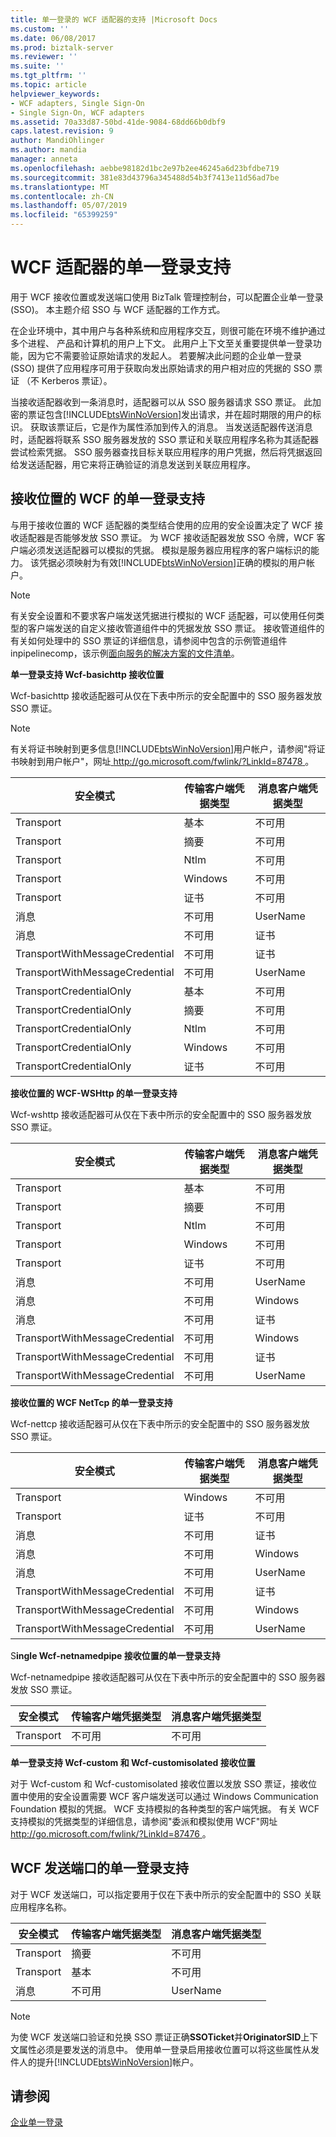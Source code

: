```yaml
---
title: 单一登录的 WCF 适配器的支持 |Microsoft Docs
ms.custom: ''
ms.date: 06/08/2017
ms.prod: biztalk-server
ms.reviewer: ''
ms.suite: ''
ms.tgt_pltfrm: ''
ms.topic: article
helpviewer_keywords:
- WCF adapters, Single Sign-On
- Single Sign-On, WCF adapters
ms.assetid: 70a33d87-50bd-41de-9084-68dd66b0dbf9
caps.latest.revision: 9
author: MandiOhlinger
ms.author: mandia
manager: anneta
ms.openlocfilehash: aebbe98182d1bc2e97b2ee46245a6d23bfdbe719
ms.sourcegitcommit: 381e83d43796a345488d54b3f7413e11d56ad7be
ms.translationtype: MT
ms.contentlocale: zh-CN
ms.lasthandoff: 05/07/2019
ms.locfileid: "65399259"
---
```

# <a name="single-sign-on-support-for-the-wcf-adapters"></a>WCF 适配器的单一登录支持
用于 WCF 接收位置或发送端口使用 BizTalk 管理控制台，可以配置企业单一登录 (SSO)。 本主题介绍 SSO 与 WCF 适配器的工作方式。  
  
 在企业环境中，其中用户与各种系统和应用程序交互，则很可能在环境不维护通过多个进程、 产品和计算机的用户上下文。 此用户上下文至关重要提供单一登录功能，因为它不需要验证原始请求的发起人。 若要解决此问题的企业单一登录 (SSO) 提供了应用程序可用于获取向发出原始请求的用户相对应的凭据的 SSO 票证 （不 Kerberos 票证）。  
  
 当接收适配器收到一条消息时，适配器可以从 SSO 服务器请求 SSO 票证。 此加密的票证包含[!INCLUDE[btsWinNoVersion](../includes/btswinnoversion-md.md)]发出请求，并在超时期限的用户的标识。 获取该票证后，它是作为属性添加到传入的消息。 当发送适配器传送消息时，适配器将联系 SSO 服务器发放的 SSO 票证和关联应用程序名称为其适配器尝试检索凭据。 SSO 服务器查找目标关联应用程序的用户凭据，然后将凭据返回给发送适配器，用它来将正确验证的消息发送到关联应用程序。  
  
## <a name="single-sign-on-support-for-the-wcf-receive-locations"></a>接收位置的 WCF 的单一登录支持  
 与用于接收位置的 WCF 适配器的类型结合使用的应用的安全设置决定了 WCF 接收适配器是否能够发放 SSO 票证。 为 WCF 接收适配器发放 SSO 令牌，WCF 客户端必须发送适配器可以模拟的凭据。 模拟是服务器应用程序的客户端标识的能力。 该凭据必须映射为有效[!INCLUDE[btsWinNoVersion](../includes/btswinnoversion-md.md)]正确的模拟的用户帐户。  
  
> [!NOTE]
>  有关安全设置和不要求客户端发送凭据进行模拟的 WCF 适配器，可以使用任何类型的客户端发送的自定义接收管道组件中的凭据发放 SSO 票证。 接收管道组件的有关如何处理中的 SSO 票证的详细信息，请参阅中包含的示例管道组件 inpipelinecomp，该示例[面向服务的解决方案的文件清单](../core/file-inventory-for-the-service-oriented-solution.md)。  
  
 **单一登录支持 Wcf-basichttp 接收位置**  
  
 Wcf-basichttp 接收适配器可从仅在下表中所示的安全配置中的 SSO 服务器发放 SSO 票证。  
  
> [!NOTE]
>  有关将证书映射到更多信息[!INCLUDE[btsWinNoVersion](../includes/btswinnoversion-md.md)]用户帐户，请参阅"将证书映射到用户帐户"，网址[ http://go.microsoft.com/fwlink/?LinkId=87478 ](http://go.microsoft.com/fwlink/?LinkId=87478)。  
  
|安全模式|传输客户端凭据类型|消息客户端凭据类型|  
|-------------------|--------------------------------------|------------------------------------|  
|Transport|基本|不可用|  
|Transport|摘要|不可用|  
|Transport|Ntlm|不可用|  
|Transport|Windows|不可用|  
|Transport|证书|不可用|  
|消息|不可用|UserName|  
|消息|不可用|证书|  
|TransportWithMessageCredential|不可用|证书|  
|TransportWithMessageCredential|不可用|UserName|  
|TransportCredentialOnly|基本|不可用|  
|TransportCredentialOnly|摘要|不可用|  
|TransportCredentialOnly|Ntlm|不可用|  
|TransportCredentialOnly|Windows|不可用|  
|TransportCredentialOnly|证书|不可用|  
  
 **接收位置的 WCF-WSHttp 的单一登录支持**  
  
 Wcf-wshttp 接收适配器可从仅在下表中所示的安全配置中的 SSO 服务器发放 SSO 票证。  
  
|安全模式|传输客户端凭据类型|消息客户端凭据类型|  
|-------------------|--------------------------------------|------------------------------------|  
|Transport|基本|不可用|  
|Transport|摘要|不可用|  
|Transport|Ntlm|不可用|  
|Transport|Windows|不可用|  
|Transport|证书|不可用|  
|消息|不可用|UserName|  
|消息|不可用|Windows|  
|消息|不可用|证书|  
|TransportWithMessageCredential|不可用|Windows|  
|TransportWithMessageCredential|不可用|证书|  
|TransportWithMessageCredential|不可用|UserName|  
  
 **接收位置的 WCF NetTcp 的单一登录支持**  
  
 Wcf-nettcp 接收适配器可从仅在下表中所示的安全配置中的 SSO 服务器发放 SSO 票证。  
  
|安全模式|传输客户端凭据类型|消息客户端凭据类型|  
|-------------------|--------------------------------------|------------------------------------|  
|Transport|Windows|不可用|  
|Transport|证书|不可用|  
|消息|不可用|证书|  
|消息|不可用|Windows|  
|消息|不可用|UserName|  
|TransportWithMessageCredential|不可用|证书|  
|TransportWithMessageCredential|不可用|Windows|  
|TransportWithMessageCredential|不可用|UserName|  
  
 S**ingle Wcf-netnamedpipe 接收位置的单一登录支持**  
  
 Wcf-netnamedpipe 接收适配器可从仅在下表中所示的安全配置中的 SSO 服务器发放 SSO 票证。  
  
|安全模式|传输客户端凭据类型|消息客户端凭据类型|  
|-------------------|--------------------------------------|------------------------------------|  
|Transport|不可用|不可用|  
  
 **单一登录支持 Wcf-custom 和 Wcf-customisolated 接收位置**  
  
 对于 Wcf-custom 和 Wcf-customisolated 接收位置以发放 SSO 票证，接收位置中使用的安全设置需要 WCF 客户端发送可以通过 Windows Communication Foundation 模拟的凭据。 WCF 支持模拟的各种类型的客户端凭据。 有关 WCF 支持模拟的凭据类型的详细信息，请参阅"委派和模拟使用 WCF"网址[ http://go.microsoft.com/fwlink/?LinkId=87476 ](http://go.microsoft.com/fwlink/?LinkId=87476)。  
  
## <a name="single-sign-on-support-for-the-wcf-send-ports"></a>WCF 发送端口的单一登录支持  
 对于 WCF 发送端口，可以指定要用于仅在下表中所示的安全配置中的 SSO 关联应用程序名称。  
  
|安全模式|传输客户端凭据类型|消息客户端凭据类型|  
|-------------------|--------------------------------------|------------------------------------|  
|Transport|摘要|不可用|  
|Transport|基本|不可用|  
|消息|不可用|UserName|  
  
> [!NOTE]
>  为使 WCF 发送端口验证和兑换 SSO 票证正确**SSOTicket**并**OriginatorSID**上下文属性必须是要发送的消息中。 使用单一登录启用接收位置可以将这些属性从发件人的提升[!INCLUDE[btsWinNoVersion](../includes/btswinnoversion-md.md)]帐户。  
  
## <a name="see-also"></a>请参阅  
 [企业单一登录](../core/enterprise-single-sign-on2.md)